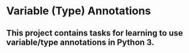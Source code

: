 # Variable (Type) Annotations

## This project contains tasks for learning to use variable/type annotations in Python 3.
